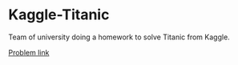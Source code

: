 # Kaggle-Titanic
Team of university doing a homework to solve Titanic from Kaggle.

[Problem link](https://www.kaggle.com/c/titanic)
